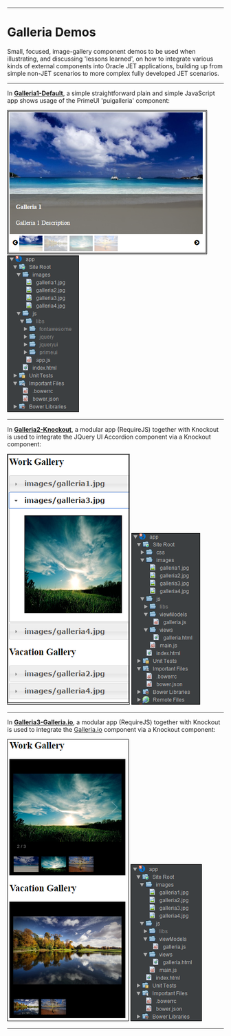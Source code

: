 <hr>

# Galleria Demos

Small, focused, image-gallery component demos to be used when illustrating, and discussing 'lessons learned',
on how to integrate various
kinds of external components into Oracle JET applications, building up
from simple non-JET scenarios to more complex fully developed JET scenarios.

<hr>

In <b><a href="https://github.com/GeertjanWielenga/GalleriaDemos/tree/master/Galleria1-Default/app">Galleria1-Default</a></b>, a simple straightforward plain and simple JavaScript app
shows usage of the PrimeUI 'puigalleria' component:

<img style="border:1px solid black" src="Galleria1-Default/pic-1.png"/>
<img style="border:1px solid black" src="Galleria1-Default/pic-2.png"/>

<hr>

In <b><a href="https://github.com/GeertjanWielenga/GalleriaDemos/tree/master/Galleria2-Knockout/app">Galleria2-Knockout</a></b>, a modular app (RequireJS) together with Knockout is used
to integrate the JQuery UI Accordion component via a Knockout component:

<img style="border:1px solid black" src="Galleria2-Knockout/pic-1.png"/>
<img style="border:1px solid black" src="Galleria2-Knockout/pic-2.png"/>

<hr>

In <b><a href="https://github.com/GeertjanWielenga/GalleriaDemos/tree/master/Galleria3-Galleria.io/app">Galleria3-Galleria.io</a></b>, a modular app (RequireJS) together with Knockout is used
to integrate the <a href="http://galleria.io/">Galleria.io</a> component via a Knockout component:

<img style="border:1px solid black" src="Galleria3-Galleria.io/pic-1.png"/>
<img style="border:1px solid black" src="Galleria3-Galleria.io/pic-2.png"/>

<hr>
